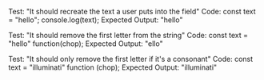 Test: "It should recreate the text a user puts into the field"
Code:
const text = "hello";
console.log(text);
Expected Output: "hello"

Test: "It should remove the first letter from the string"
Code:
const text = "hello"
function(chop);
Expected Output: "ello"

Test: "It should only remove the first letter if it's a consonant"
Code:
const text = "illuminati"
function (chop);
Expected Output: "illuminati"
